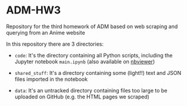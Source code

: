 # ADM-HW3
Repository for the third homework of ADM based on web scraping and querying from an Anime website

In this repository there are 3 directories:

* `code`:
    It's the directory containing all Python scripts, including the Jupyter notebook `main.ipynb` (also available on [nbviewer](http://nbviewer.org/github/AlessandroPecchini/ADM-HW3/blob/main/code/main.ipynb))

* `shared_stuff`:
    It's a directory containing some (light!!) text and JSON files imported in the notebook
    
* `data`:
    It's an untracked directory containing files too large to be uploaded on GitHub (e.g. the HTML pages we scraped)
